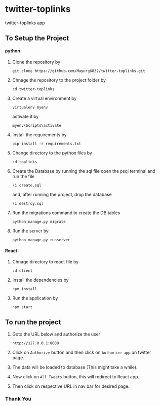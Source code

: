 # twitter-toplinks

twitter-toplinks app

## To Setup the Project

#### python

1. Clone the repository by

   ```
   git clone https://github.com/Mayurg6832/twitter-toplinks.git
   ```

2. Chnage the repository to the project folder by

   ```
   cd twitter-toplinks
   ```

3. Create a virtual environment by

   ```
   virtualenv myenv
   ```

   activate it by

   ```
   myenv\Scripts\activate
   ```

4. Install the requirements by

   ```
   pip install -r requirements.txt
   ```

5. Change directory to the python files by

   ```
   cd toplinks
   ```

6. Create the Database by running the sql file
   open the psql terminal and run the file

   ```
   \i create.sql
   ```

   and, after running the project, drop the database

   ```
   \i destroy.sql
   ```

7. Run the migrations command to create the DB tables

   ```
   python manage.py migrate
   ```

8. Run the server by

   ```
   python manage.py runserver
   ```

#### React

1. Chnage directory to react file by

   ```
   cd client
   ```

2. Install the dependencies by

   ```
   npm install
   ```

3. Run the application by

   ```
   npm start
   ```

## To run the project

1. Goto the URL below and authorize the user

   ```
   http://127.0.0.1:8000
   ```

2. Click on `Authorize` button and then click on `Authorize app` on twitter page.
3. The data will be loaded to database (This might take a while).
4. Now click on `All Tweets` button, this will redirect to React app.
5. Then click on respective URL in nav bar for desired page.

### Thank You
